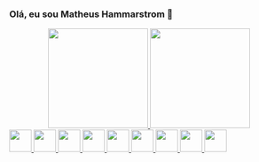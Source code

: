 ### Olá, eu sou Matheus Hammarstrom 👋


<div align="center">
  <a href="https://github.com/matheushammarstrom">
  <img height="180em" src="https://github-readme-stats.vercel.app/api?username=matheushammarstrom&show_icons=true&theme=github_dark&include_all_commits=true&count_private=true"/>
  <img height="180em" src="https://github-readme-stats.vercel.app/api/top-langs/?username=matheushammarstrom&layout=compact&langs_count=7&theme=github_dark"/>
</div>
  
  <img width="40em" src="https://cdn.jsdelivr.net/gh/devicons/devicon/icons/react/react-original.svg" />
  <img width="40em" src="https://cdn.jsdelivr.net/gh/devicons/devicon/icons/html5/html5-original.svg" />
  <img width="40em" src="https://cdn.jsdelivr.net/gh/devicons/devicon/icons/css3/css3-original.svg" />
  <img width="40em" src="https://cdn.jsdelivr.net/gh/devicons/devicon/icons/javascript/javascript-original.svg" />
  <img width="40em" src="https://cdn.jsdelivr.net/gh/devicons/devicon/icons/nodejs/nodejs-original-wordmark.svg" />
  <img width="40em" src="https://cdn.jsdelivr.net/gh/devicons/devicon/icons/mysql/mysql-original.svg" />
  <img width="40em"src="https://cdn.jsdelivr.net/gh/devicons/devicon/icons/docker/docker-original.svg" />
  <img width="40em"src="https://cdn.jsdelivr.net/gh/devicons/devicon/icons/jest/jest-plain.svg" />
  <img width="40em"  src="https://cdn.jsdelivr.net/gh/devicons/devicon/icons/redux/redux-original.svg" />




<!--
Here are some ideas to get you started:

- 🔭 I’m currently working on ...
- 🌱 I’m currently learning ...
- 👯 I’m looking to collaborate on ...
- 🤔 I’m looking for help with ...
- 💬 Ask me about ...
- 📫 How to reach me: ...
- 😄 Pronouns: ...
- ⚡ Fun fact: ...
-->

